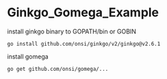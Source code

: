 # Ginkgo_Gomega_Example

install ginkgo binary to GOPATH/bin or GOBIN
```
go install github.com/onsi/ginkgo/v2/ginkgo@v2.6.1
```

install gomega
```
go get github.com/onsi/gomega/...
```
